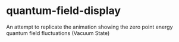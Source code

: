 # quantum-field-display
An attempt to replicate the animation showing the zero point energy quantum field fluctuations (Vacuum State)
